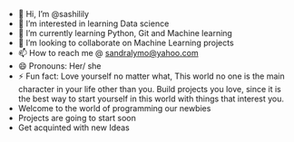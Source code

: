 - 👋 Hi, I’m @sashilily
- 👀 I’m interested in learning Data science
- 🌱 I’m currently learning Python, Git and Machine learning 
- 💞️ I’m looking to collaborate on Machine Learning projects
- 📫 How to reach me @ sandralymo@yahoo.com
- 😄 Pronouns: Her/ she
- ⚡ Fun fact: Love yourself no matter what, This world no one is the main character in your life other than you. Build projects you love, since it is the best way to start yourself in this world with things that interest you.
- Welcome to the world of programming our newbies
- Projects are going to start soon
- Get acquinted with new Ideas 


